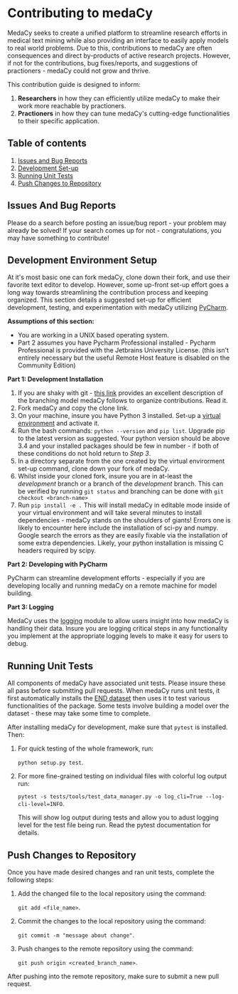 # Contributing to medaCy
MedaCy seeks to create a unified platform to streamline research efforts in medical text mining while also providing an interface to easily apply models to real world problems.
Due to this, contributions to medaCy are often consequences and direct by-products of active research projects.
However, if not for the contributions, bug fixes/reports, and suggestions of practioners - medaCy could not grow and thrive.

This contribution guide is designed to inform:

1. **Researchers** in how they can efficiently utilize medaCy to make their work more reachable by practioners.
2. **Practioners** in how they can tune medaCy's cutting-edge functionalities to their specific application.
## Table of contents
1. [Issues and Bug Reports](#issues-and-bug-reports)
2. [Development Set-up](#development-environment-setup)
3. [Running Unit Tests](#running-unit-tests)
4. [Push Changes to Repository](#push-changes-to-repository)

## Issues And Bug Reports
Please do a search before posting an issue/bug report - your problem may already be solved! If your search comes up for not - congratulations, you may have something to contribute!

## Development Environment Setup
At it's most basic one can fork medaCy, clone down their fork, and use their favorite text editor to develop. However, some up-front set-up effort goes a long way towards streamlining the contribution process and keeping organized.
This section details a suggested set-up for efficient development, testing, and experimentation with medaCy utilizing [PyCharm](https://www.jetbrains.com/pycharm/).

**Assumptions of this section:**
-  You are working in a UNIX based operating system.
-  Part 2 assumes you have Pycharm Professional installed - Pycharm Professional is provided with the Jetbrains University License. (this isn't entirely necessary but the useful Remote Host feature is disabled on the Community Edition)

**Part 1: Development Installation**

1. If you are shaky with git - [this link](https://nvie.com/posts/a-successful-git-branching-model/) provides an excellent description of the branching model medaCy follows to organize contributions. Read it.
2. Fork medaCy and copy the clone link.
3. On your machine, insure you have Python 3 installed. Set-up a [virtual environment](https://docs.python.org/3/library/venv.html) and activate it.
4. Run the bash commands: `python --version` and `pip list`. Upgrade pip to the latest version as suggested. Your python version should be above 3.4 and your installed packages should be few in number - if both of these conditions do not hold return to *Step 3*.
5. In a directory separate from the one created by the virtual envirorment set-up command, clone down your fork of medaCy.
6. Whilst inside your cloned fork, insure you are in at-least the *development* branch or a branch of the *development* branch. This can be verified by running `git status` and branching can be done with `git checkout <branch-name>`
7. Run `pip install -e .` This will install medaCy in editable mode inside of your virtual environment and will take several minutes to install dependencies - medaCy stands on the shoulders of giants! Errors one is likely to encounter here include the installation of sci-py and numpy. Google search the errors as they are easily fixable via the installation of some extra dependencies. Likely, your python installation is missing C headers required by scipy.

**Part 2: Developing with PyCharm**

PyCharm can streamline development efforts - especially if you are developing locally and running medaCy on a remote machine for model building.

**Part 3: Logging**

MedaCy uses the [logging](https://docs.python.org/3/howto/logging.html#logging-basic-tutorial) module to allow users insight into how medaCy is handling their data. Insure you are logging critical steps in any functionality you implement at the appropriate logging levels to make it easy for users to debug.

## Running Unit Tests
All components of medaCy have associated unit tests. Please insure these all pass before submitting pull requests. When medaCy runs unit tests, it first automatically installs the [END dataset](https://github.com/NanoNLP/medaCy_dataset_end) then uses it to test various functionalities of the package. Some tests involve building a model over the dataset - these may take some time to complete.

After installing medaCy for development, make sure that `pytest` is installed. Then:

1) For quick testing of the whole framework, run:

    `python setup.py test`.
1) For more fine-grained testing on individual files with colorful log output run:

    `pytest -s tests/tools/test_data_manager.py -o log_cli=True --log-cli-level=INFO`.

    This will show log output during tests and allow you to adust logging level for the test file being run. Read the pytest documentation for details.

## Push Changes to Repository

Once you have made desired changes and ran unit tests, complete the following steps:

1) Add the changed file to the local repository using the command: 

    `git add <file_name>`.

2) Commit the changes to the local repository using the command:
 
    `git commit -m "message about change"`.

3) Push changes to the remote repository using the command:

    `git push origin <created_branch_name>`.

After pushing into the remote repository, make sure to submit a new pull request.



